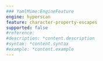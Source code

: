```yaml
---
### YamlMime:EngineFeature
engine: hyperscan
feature: character-property-escapes
supported: false
#reference: 
#description: *content.description
#syntax: *content.syntax
#example: *content.example
---
```

